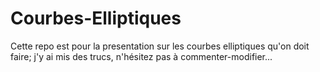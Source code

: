 # Courbes-Elliptiques

Cette repo est pour la presentation sur les courbes elliptiques qu'on doit faire; j'y ai mis des trucs, n'hésitez pas à commenter-modifier...
